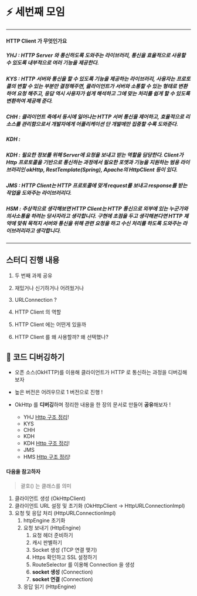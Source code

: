 # :zap: 세번째 모임

<hr>

#### HTTP Client 가 무엇인가요

##### YHJ : HTTP Server 와 통신하도록 도와주는 라이브러리, 통신을 효율적으로 사용할 수 있도록 내부적으로 여러 기능을 제공한다.
##### KYS : HTTP 서버와 통신을 할 수 있도록 기능을 제공하는 라이브러리, 사용자는 프로토콜의 변할 수 있는 부분만 결정해주면, 클라이언트가 서버와 소통할 수 있는 형태로 변환하여 요청 해주고, 응답 역시 사용자가 쉽게 해석하고 그에 맞는 처리를 **쉽게** 할 수 있도록 변환하여 제공해 준다.
##### CHH : 클라이언트 측에서 동시에 일어나는 HTTP 서버 통신을 제어하고, 효율적으로 리소스를 관리함으로서 개발자에게 어플리케이션 단 개발에만 집중할 수록 도와준다.
##### KDH : 
##### KDH : 필요한 정보를 위해 Server에 요청을 보내고 받는 역할을 담당한다. Client가 Http 프로토콜을 기반으로 통신하는 과정에서 필요한 포맷과 기능을 지원하는 범용 라이브러리인 okHttp, RestTemplate(Spring), Apache의 HttpClient 등이 있다. 
##### JMS : HTTP Client는 HTTP 프로토콜에 맞게 request를 보내고 response를 받는 작업을 도와주는 라이브러리다.
##### HSM : 추상적으로 생각해보면 HTTP Client는 HTTP 통신으로 외부에 있는 누군가와 의사소통을 하려는 당사자라고 생각합니다. 구현에 초점을 두고 생각해본다면 HTTP 제약에 맞춰 목적지 서버와 통신을 위해 관련 요청을 하고 수신 처리를 하도록 도와주는 라이브러리라고 생각합니다.

<hr>

## 스터디 진행 내용

1. 두 번째 과제 공유

2. 재밌거나 신기하거나 어려웠거나

3. URLConnection ?

4. HTTP Client 의 역할

5. HTTP Client 에는 어떤게 있을까

6. HTTP Client 를 왜 사용할까? 왜 선택했나?

## :flashlight: 코드 디버깅하기

- 오픈 소스(OkHTTP)를 이용해 클라이언트가 HTTP 로 통신하는 과정을 디버깅해보자
- 높은 버전은 어려우므로 1 버전으로 진행 !

- OkHttp 를 **디버깅**하며 정리한 내용을 한 장의 문서로 만들어 **공유**해보자 !
   - YHJ [Http 구조 정리](https://github.com/Study-Java-Together/study-http/blob/master/documents/member/homelus/what-okHttp.md)! 
   - KYS
   - CHH
   - KDH
   - KDH [Http 구조 정리](https://github.com/Study-Java-Together/study-http/blob/master/documents/member/heedi/what-okHttp.md)!
   - JMS
   - HMS [Http 구조 정리](https://github.com/Study-Java-Together/study-http/blob/master/documents/member/sungminhong/what-okHttp.md)! 

#### 다음을 참고하자

> 괄호() 는 클래스를 의미

1. 클라이언트 생성 (OkHttpClient)
2. 클라이언트 URL 설정 및 초기화 (OkHttpClient -> HttpURLConnectionImpl)
3. 요청 및 응답 처리 (HttpURLConnectionImpl)
   1. httpEngine 초기화
   2. 요청 보내기 (HttpEngine)
      1. 요청 헤더 준비하기
      2. 캐시 판별하기
      3. Socket 생성 (TCP 연결 맺기)
      4. Https 확인하고 SSL 설정하기
      5. RouteSelector 를 이용해 Connection 을 생성
      6. **socket 생성** (Connection)
      7. **socket 연결** (Connection)
   3. 응답 읽기 (HttpEngine)
